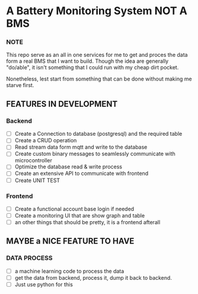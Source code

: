 # A Battery Monitoring System NOT A BMS

### NOTE

This repo serve as an all in one services for me to get and proces the data form a real BMS that I want to build.
Though the idea are generally "do/able", it isn't something that I could run with my cheap dirt pocket.

Nonetheless, lest start from something that can be done without making me starve first.


## FEATURES IN DEVELOPMENT

### Backend

- [ ] Create a Connection to database (postgresql) and the required table
- [ ] Create a CRUD operation
- [ ] Read stream data form mqtt and write to the database
- [ ] Create custom binary messages to seamlessly communicate with microcontroller
- [ ] Optimize the database read & write process
- [ ] Create an extensive API to communicate with frontend
- [ ] Create UNIT TEST

### Frontend

- [ ] Create a functional account base login if needed
- [ ] Create a monitoring UI that are show graph and table
- [ ] an other things that should be pretty, it is a frontend afterall

## MAYBE a NICE FEATURE TO HAVE

### DATA PROCESS

- [ ] a machine learning code to process the data
- [ ] get the data from backend, process it, dump it back to backend.
- [ ] Just use python for this
